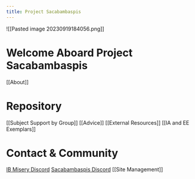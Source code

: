 ```yaml
---
title: Project Sacabambaspis
---
```

![[Pasted image 20230919184056.png]]

# Welcome Aboard Project Sacabambaspis 

[[About]] 
# Repository

[[Subject Support by Group]] 
[[Advice]] 
[[External Resources]] 
[[IA and EE Exemplars]]

# Contact & Community

[IB Misery Discord](https://discord.com/)
[Sacabambaspis Discord](discord.com)
[[Site Management]]
